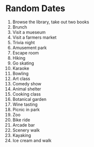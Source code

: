 # Random Dates

1. Browse the library, take out two books
2. Brunch
3. Visit a mueseum
4. Visit a farmers market
5. Trivia night
6. Amusement park
7. Escape room
8. Hiking
9. Go skating
10. Karaoke
11. Bowling
12. Art class
13. Comedy show
14. Animal shelter
15. Cooking class
16. Botanical garden
17. Wine tasting
18. Picnic in park
19. Zoo
20. Bike ride
21. Arcade bar
22. Scenery walk
23. Kayaking
24. Ice cream and walk
